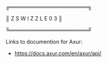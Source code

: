 ╔═════════════════════╗

║     Z S W I Z Z L E 0 3    ║

╚═════════════════════╝

Links to documention for Axur:
- https://docs.axur.com/en/axur/api/

